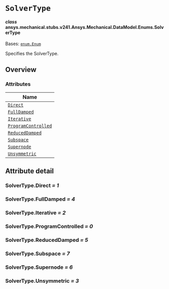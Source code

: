 # `SolverType`

<a id="ansys.mechanical.stubs.v241.Ansys.Mechanical.DataModel.Enums.SolverType"></a>

#### *class* ansys.mechanical.stubs.v241.Ansys.Mechanical.DataModel.Enums.SolverType

Bases: [`enum.Enum`](https://docs.python.org/3/library/enum.html#enum.Enum)

Specifies the SolverType.

<!-- !! processed by numpydoc !! -->

<a id="overview"></a>

## Overview

### Attributes

| Name |
| ------------------------------------------------------ |
| [`Direct`](#SolverType.Direct) |
| [`FullDamped`](#SolverType.FullDamped) |
| [`Iterative`](#SolverType.Iterative) |
| [`ProgramControlled`](#SolverType.ProgramControlled) |
| [`ReducedDamped`](#SolverType.ReducedDamped) |
| [`Subspace`](#SolverType.Subspace) |
| [`Supernode`](#SolverType.Supernode) |
| [`Unsymmetric`](#SolverType.Unsymmetric) |

<a id="attribute-detail"></a>

## Attribute detail

<a id="SolverType.Direct"></a>

### SolverType.Direct *= 1*

<a id="SolverType.FullDamped"></a>

### SolverType.FullDamped *= 4*

<a id="SolverType.Iterative"></a>

### SolverType.Iterative *= 2*

<a id="SolverType.ProgramControlled"></a>

### SolverType.ProgramControlled *= 0*

<a id="SolverType.ReducedDamped"></a>

### SolverType.ReducedDamped *= 5*

<a id="SolverType.Subspace"></a>

### SolverType.Subspace *= 7*

<a id="SolverType.Supernode"></a>

### SolverType.Supernode *= 6*

<a id="SolverType.Unsymmetric"></a>

### SolverType.Unsymmetric *= 3*


